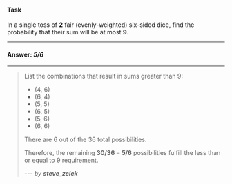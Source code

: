 #### Task

In a single toss of **2** fair (evenly-weighted) six-sided dice, find the probability that their sum will be at most **9**.

___

#### Answer: _5/6_

___

> List the combinations that result in sums greater than 9:
>
> * (4, 6)
> * (6, 4)
> * (5, 5)
> * (6, 5)
> * (5, 6)
> * (6, 6)
>
> There are 6 out of the 36 total possibilities.
>
> Therefore, the remaining **30/36 = 5/6** possibilities fulfill the less than or equal to 9 requirement.
>
> --- _by **steve_zelek**_
